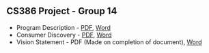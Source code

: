 ## CS386 Project - Group 14

* Program Description - [PDF](D1.1-group-14.pdf), [Word](D1.1-group-14.docx)
* Consumer Discovery - [PDF](D1.2-group-14.pdf), [Word](D1.2-group-14.docx)
* Vision Statement - PDF (Made on completion of document), [Word](D2.1-group-14.docx)

